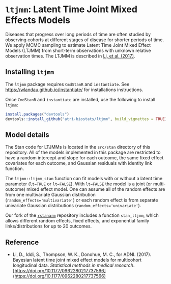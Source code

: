 # `ltjmm`: Latent Time Joint Mixed Effects Models

Diseases that progress over long periods of time are often studied by observing cohorts at different stages of disease for shorter periods of time. We apply MCMC sampling to estimate Latent Time Joint Mixed Effect Models (LTJMM) from short-term observations with unknown relative observation times. The LTJMM is described in [Li, et al. (2017)](https://doi.org/10.1177/0962280217737566). 

## Installing `ltjmm`

The `ltjmm` package requires `CmdStanR` and `instantiate`. See https://wlandau.github.io/instantiate/ for installations instructions.

Once `CmdStanR` and `instantiate` are installed, use the following to install `ltjmm`:

```r
install.packages("devtools")
devtools::install_github("atri-biostats/ltjmm", build_vignettes = TRUE)
```

## Model details

The Stan code for LTJMMs is located in the `src/stan` directory of this repository. All of the models implemented in this package are restricted to have a random intercept and slope for each outcome, the same fixed effect covariates for each outcome, and Gaussian residuals with identity link function.

The `ltjmm::ltjmm_stan` function can fit models with or without a latent time parameter (`lt=TRUE` or `lt=FALSE`). With `lt=FALSE` the model is a joint (or multi-outcome) mixed effect model. One can assume all of the random effects are from one multivariate Gaussian distribution (`random_effects='multivariate'`) or each random effect is from separate univariate Gaussian distributions (`random_effects='univariate'`).

Our fork of the [`rstanarm`](https://github.com/mcdonohue/rstanarm) repository includes a function `stan_ltjmm`, which allows different random effects, fixed effects, and exponential family links/distributions for up to 20 outcomes.

## Reference

* Li, D., Iddi, S., Thompson, W. K., Donohue, M. C., for ADNI. (2017). Bayesian latent time joint mixed effect models for multicohort longitudinal data. *Statistical methods in medical research*. [https://doi.org/10.1177/0962280217737566](https://doi.org/10.1177/0962280217737566)


